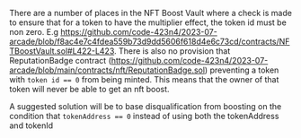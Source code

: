 There are a number of places in the NFT Boost Vault where a check is made to ensure that for a token to have the multiplier effect, the token id must be non zero. E.g 
https://github.com/code-423n4/2023-07-arcade/blob/f8ac4e7c4fdea559b73d9dd5606f618d4e6c73cd/contracts/NFTBoostVault.sol#L422-L423. There is also no provision that ReputationBadge contract (https://github.com/code-423n4/2023-07-arcade/blob/main/contracts/nft/ReputationBadge.sol) preventing a token with `token id == 0` from being minted. This means that the owner of that token will never be able to get an nft boost.

A suggested solution will be to base disqualification from boosting on the condition that `tokenAddress == 0` instead of using both the tokenAddress and tokenId